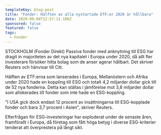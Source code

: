 ```yaml
---
templateKey: blog-post
title: "Fonder: Hälften av alla nystartade ETF:er 2020 är hållbara"
date: 2020-09-04T12:57:11.106Z
sponsored: false
featured: false
tags:
  - Fonder
---
```

STOCKHOLM (Fonder Direkt) Passiva fonder med anknytning till ESG har dragit in majoriteten av det nya kapitalet i Europa under 2020, då allt fler investerare försöker hitta bolag som de anser agerar hållbart. Det skriver Reuters och hänvisar till Citi.

Hälften av ETF:erna som lanserades i Europa, Mellanöstern och Afrika under 2020 hade en koppling till ESG och totalt 4,2 miljarder dollar gick till de 52 nya fonderna. Detta kan ställas i jämförelse mot 3,8 miljarder dollar som allokerades till fonder som inte hade en ESG-koppling.

"I USA gick dock endast 12 procent av insättningarna till ESG-kopplade fonder och bara 3,7 procent i Asien", skriver Reuters.

Efterfrågan för ESG-investeringar har exploderat under de senaste åren, framförallt i Europa, då företag som fått höga betyg i diverse ESG-kriterier tenderat att överprestera på långt sikt.